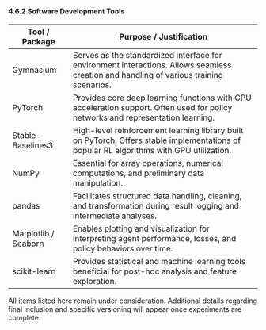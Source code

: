 #### 4.6.2 Software Development Tools

| Tool / Package       | Purpose / Justification                                                                                                                   |
|----------------------|-------------------------------------------------------------------------------------------------------------------------------------------|
| Gymnasium            | Serves as the standardized interface for environment interactions. Allows seamless creation and handling of various training scenarios.   |
| PyTorch              | Provides core deep learning functions with GPU acceleration support. Often used for policy networks and representation learning.          |
| Stable-Baselines3    | High-level reinforcement learning library built on PyTorch. Offers stable implementations of popular RL algorithms with GPU utilization.  |
| NumPy                | Essential for array operations, numerical computations, and preliminary data manipulation.                                                |
| pandas               | Facilitates structured data handling, cleaning, and transformation during result logging and intermediate analyses.                       |
| Matplotlib / Seaborn | Enables plotting and visualization for interpreting agent performance, losses, and policy behaviors over time.                            |
| scikit-learn         | Provides statistical and machine learning tools beneficial for post-hoc analysis and feature exploration.                                 |

All items listed here remain under consideration. Additional details regarding final inclusion and specific versioning will appear once experiments are complete.
